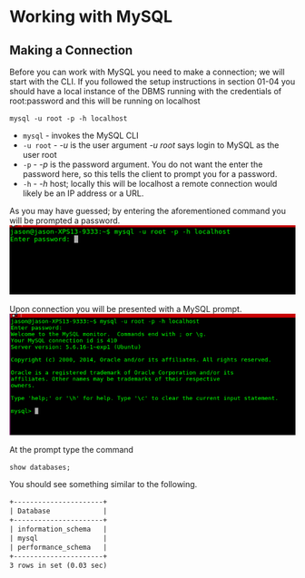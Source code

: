 # Working with MySQL


## Making a Connection

Before you can work with MySQL you need to make a connection; we will start with the CLI. If you followed the setup instructions in section 01-04 you should have a local instance of the DBMS running with the credentials of root:password and this will be running on localhost

````
mysql -u root -p -h localhost
````
* ````mysql```` - invokes the MySQL CLI
* ````-u root```` - _-u_ is the user argument _-u root_ says login to MySQL as the user root
* ````-p```` - _-p_ is the password argument. You do not want the enter the password here, so this tells the client to prompt you for a password.
* ````-h```` - _-h_ host; locally this will be localhost a remote connection would likely be an IP address or a URL.

As you may have guessed; by entering the aforementioned command you will be prompted a password.
![Connecting](/img/mysql/connect.png)

Upon connection you will be presented with a MySQL prompt.
![Connected](/img/mysql/connected.png)

At the prompt type the command
````
show databases;
````

You should see something similar to the following.
````
+----------------------+
| Database             |
+----------------------+
| information_schema   |
| mysql                |
| performance_schema   |
+----------------------+
3 rows in set (0.03 sec)
````
